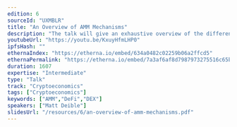 ```yaml
---
edition: 6
sourceId: "UXMBLR"
title: "An Overview of AMM Mechanisms"
description: "The talk will give an exhaustive overview of the different AMM algorithms currently deployed on major distributed ledgers, as well as the underlying intuition behind their design. Building up from the basic principles of AMM design, the talk will then cover the algorithmic mechanisms used in the various different algorithms including Constant Sum, Constant Product (Uniswap V2), Uniswap V3, KyberSwap, StableSwap (Curve), CryptoSwap (Curve V2), Solidly Stable pairs, Clipper, Dodo, and RFQ systems."
youtubeUrl: "https://youtu.be/KxuyHfmLHP0"
ipfsHash: ""
ethernaIndex: "https://etherna.io/embed/634a0482c02259b06a2ffcd5"
ethernaPermalink: "https://etherna.io/embed/7a3af6af8d7987973275516c65ba4686243ef0bf3525753dd92458c165bb304a"
duration: 1607
expertise: "Intermediate"
type: "Talk"
track: "Cryptoeconomics"
tags: ["Cryptoeconomics"]
keywords: ["AMM","DeFi","DEX"]
speakers: ["Matt Deible"]
slidesUrl: "/resources/6/an-overview-of-amm-mechanisms.pdf"
---
```

